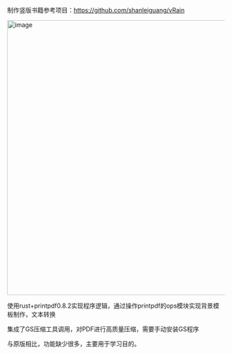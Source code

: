 制作竖版书籍参考项目：https://github.com/shanleiguang/vRain

<img width="950" height="636" alt="image" src="https://github.com/user-attachments/assets/6a65c07d-4083-416a-a89a-f5e0b7d5d5d0" />

使用rust+printpdf0.8.2实现程序逻辑，通过操作printpdf的ops模块实现背景模板制作，文本转换

集成了GS压缩工具调用，对PDF进行高质量压缩，需要手动安装GS程序

与原版相比，功能缺少很多，主要用于学习目的。
